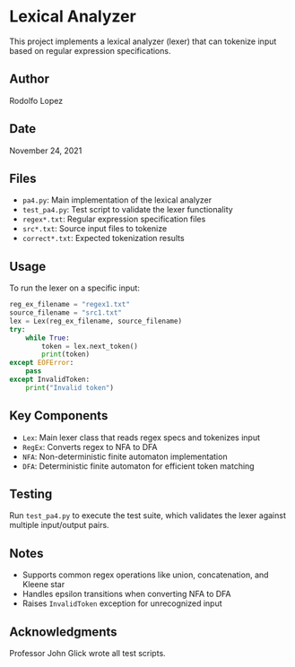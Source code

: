 # Lexical Analyzer

This project implements a lexical analyzer (lexer) that can tokenize input based on regular expression specifications.

## Author

Rodolfo Lopez

## Date

November 24, 2021

## Files

- `pa4.py`: Main implementation of the lexical analyzer
- `test_pa4.py`: Test script to validate the lexer functionality
- `regex*.txt`: Regular expression specification files
- `src*.txt`: Source input files to tokenize
- `correct*.txt`: Expected tokenization results

## Usage

To run the lexer on a specific input:

```python
reg_ex_filename = "regex1.txt"
source_filename = "src1.txt"
lex = Lex(reg_ex_filename, source_filename)
try:
    while True:
        token = lex.next_token()
        print(token)
except EOFError:
    pass
except InvalidToken:
    print("Invalid token")
```

## Key Components

- `Lex`: Main lexer class that reads regex specs and tokenizes input
- `RegEx`: Converts regex to NFA to DFA
- `NFA`: Non-deterministic finite automaton implementation
- `DFA`: Deterministic finite automaton for efficient token matching

## Testing

Run `test_pa4.py` to execute the test suite, which validates the lexer against multiple input/output pairs.

## Notes

- Supports common regex operations like union, concatenation, and Kleene star
- Handles epsilon transitions when converting NFA to DFA
- Raises `InvalidToken` exception for unrecognized input

## Acknowledgments

Professor John Glick wrote all test scripts.
